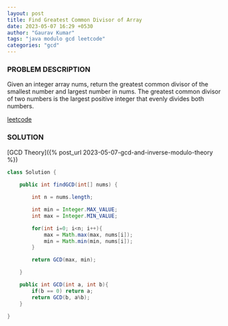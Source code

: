 ```yaml
---
layout: post
title: Find Greatest Common Divisor of Array
date: 2023-05-07 16:29 +0530
author: "Gaurav Kumar"
tags: "java modulo gcd leetcode"
categories: "gcd"
---
```


### PROBLEM DESCRIPTION

Given an integer array nums, return the greatest common divisor of the smallest number and largest number in nums.
The greatest common divisor of two numbers is the largest positive integer that evenly divides both numbers.

[leetcode](https://leetcode.com/problems/find-greatest-common-divisor-of-array/description/)

### SOLUTION

[GCD Theory]({% post_url 2023-05-07-gcd-and-inverse-modulo-theory %})

```java
class Solution {
    
    public int findGCD(int[] nums) {

        int n = nums.length;

        int min = Integer.MAX_VALUE;
        int max = Integer.MIN_VALUE;

        for(int i=0; i<n; i++){
            max = Math.max(max, nums[i]);
            min = Math.min(min, nums[i]);
        }

        return GCD(max, min);

    }

    public int GCD(int a, int b){
        if(b == 0) return a;
        return GCD(b, a%b);
    }

}
```
